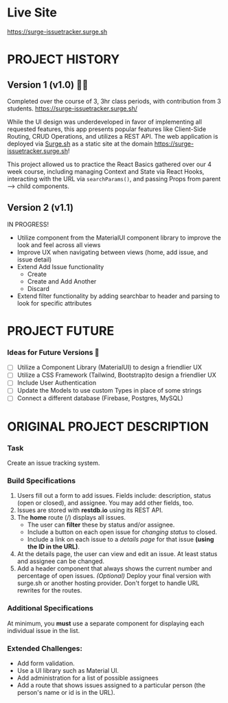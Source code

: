 # Live Site
https://surge-issuetracker.surge.sh

# PROJECT HISTORY

## Version 1 (v1.0) :student:
Completed over the course of 3, 3hr class periods, with contribution from 3 students. 
https://surge-issuetracker.surge.sh/ 

While the UI design was underdeveloped in favor of implementing all requested features, this app presents popular features like Client-Side Routing, CRUD Operations, and utilizes a REST API. The web application is deployed via [Surge.sh](https://surge.sh/) as a static site at the domain https://surge-issuetracker.surge.sh! 

This project allowed us to practice the React Basics gathered over our 4 week course, including managing Context and State via React Hooks, interacting with the URL via `searchParams()`, and passing Props from parent --> child components.

## Version 2 (v1.1)
IN PROGRESS!

- Utilize component from the MaterialUI component library to improve the look and feel across all views
- Improve UX when navigating between views (home, add issue, and issue detail) 
- Extend Add Issue functionality
  - Create
  - Create and Add Another
  - Discard
- Extend filter functionality by adding searchbar to header and parsing to look for specific attributes

# PROJECT FUTURE

### Ideas for Future Versions :brain:
- [ ] Utilize a Component Library (MaterialUI) to design a friendlier UX
- [ ] Utilize a CSS Framework (Tailwind, Bootstrap)to design a friendlier UX
- [ ] Include User Authentication
- [ ] Update the Models to use custom Types in place of some strings
- [ ] Connect a different database (Firebase, Postgres, MySQL)

# ORIGINAL PROJECT DESCRIPTION
### Task 
Create an issue tracking system.

### Build Specifications
1. Users fill out a form to add issues. Fields include: description, status (open or closed), and assignee. You may add other fields, too.
2. Issues are stored with **restdb.io** using its REST API.
3. The **home** route (/) displays all issues.
    - The user can **filter** these by status and/or assignee.
    - Include a button on each open issue for *changing status* to closed.
    -  Include a link on each issue to a *details page* for that issue **(using the ID in the URL)**.
4. At the details page, the user can view and edit an issue. At least status and assignee can be changed.
5. Add a header component that always shows the current number and percentage of open issues.
*(Optional)* Deploy your final version with surge.sh or another hosting provider. Don't forget to handle URL rewrites for the routes.

### Additional Specifications
At minimum, you **must** use a separate component for displaying each individual issue in the list.

### Extended Challenges:
- Add form validation.
- Use a UI library such as Material UI.
- Add administration for a list of possible assignees
- Add a route that shows issues assigned to a particular person (the person's name or id is in the URL).






